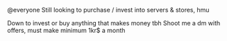 @everyone Still looking to purchase / invest into servers & stores, hmu

Down to invest or buy anything that makes money tbh
Shoot me a dm with offers, must make minimum 1kr$ a month